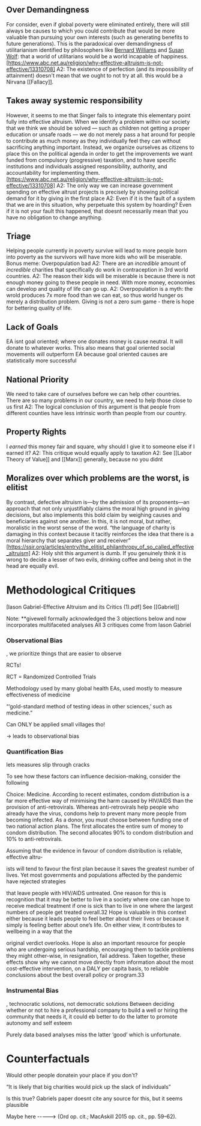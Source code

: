 ## Over Demandingness

For consider, even if global poverty were eliminated entirely, there will still always be causes to which you could contribute that would be more valuable than pursuing your own interests (such as generating benefits to future generations). This is the paradoxical over demandingness of utilitarianism identified by philosophers like [Bernard Williams](https://www.routledge.com/Ethics-and-the-Limits-of-Philosophy/Williams/p/book/9780415610148) and [Susan Wolf](https://www.pdcnet.org/jphil/content/jphil_1982_0079_0008_0419_0439): that a world of utilitarians would be a world incapable of happiness.
[https://www.abc.net.au/religion/why-effective-altruism-is-not-effective/13310708]
	A2: The existence of perfection (and its impossibility of attainment) doesn't mean that we ought to not try at all. this would be a Nirvana [[Fallacy]]. 
  

## Takes away systemic responsibility

However, it seems to me that Singer fails to integrate this elementary point fully into effective altruism. When we identify a problem within our society that we think we should be solved — such as children not getting a proper education or unsafe roads — we do not merely pass a hat around for people to contribute as much money as they individually feel they can without sacrificing anything important. Instead, we organize ourselves as citizens to place this on the political agenda in order to get the improvements we want funded from compulsory (progressive) taxation, and to have specific institutions and individuals assigned responsibility, authority, and accountability for implementing them.
	[https://www.abc.net.au/religion/why-effective-altruism-is-not-effective/13310708]
		A2: The only way we can increase government spending on effective altrust projects is precisely by showing political demand for it by giving in the first place
		A2: Even if it is the fault of a system that we are in this situation, why perpetuate this system by hoarding? Even if it is not your fault this happened, that doesnt necessarily mean that you have no obligation to change anything.

## Triage
Helping people currently in poverty survive will lead to more people born into poverty as the survivors will have more kids who will be miserable.
Bonus meme: Overpopulation bad
	A2: There are an *incredible* amount of *incredible* charities that specifically do work in contraception in 3rd world countries. 
	A2: The reason their kids will be miserable is because there is not enough money going to these people in need. With more money, economies can develop and quality of life can go up.
	A2: Overpopulation is a myth: the wrold produces 7x more food than we can eat, so thus world hunger os merely a distribution problem. Giving is not a zero sum game - there is hope for bettering quality of life.


## Lack of Goals

EA isnt goal oriented; where one donates money is cause neutral. It will donate to whatever works. This also means that goal oriented social movements will outperform EA because goal oriented causes are statistically more successful

## National Priority
We need to take care of ourselves before we can help other countries. There are so many problems in our country, we need to help those close to us first
	A2: The logical conclusion of this argument is that people from different counties have less intrinsic worth than people from our country.

## Property Rights
I *earned* this money fair and square, why should I give it to someone else if I earned it?
	A2: This critique would equally apply to taxation
	A2: See [[Labor Theory of Value]] and [[Marx]] generally, because no you didnt


## Moralizes over which problems are the worst, is elitist

By contrast, defective altruism is—by the admission of its proponents—an approach that not only unjustifiably claims the moral high ground in giving decisions, but also implements this bold claim by weighing causes and beneficiaries against one another. In this, it is not moral, but rather, moralistic in the worst sense of the word.
	“the language of charity is damaging in this context because it tacitly reinforces the idea that there is a moral hierarchy that separates giver and receiver”
	[https://ssir.org/articles/entry/the_elitist_philanthropy_of_so_called_effective_altruism]
		A2: Holy shit this argument is dumb. If you genuinely think it is wrong to decide a lesser of two evils, drinking coffee and being shot in the head are equally evil. 
  

# Methodological Critiques
[Iason Gabriel-Effective Altruism and its Critics (1).pdf]
See [[Gabriel]]

Note:
**givewell formally acknowledged the 3 objections below and now incorporates multifaceted analyses
All 3 critiques come from Iason Gabriel

### Observational Bias
 , we prioritize things that are easier to observe

RCTs!

RCT = Randomized Controlled Trials

Methodology used by many global health EAs, used mostly to measure effectiveness of medicine

“‘gold-standard method of testing ideas in other sciences,’ such as medicine.”

Can ONLY be applied small villages tho! 

-> leads to observational bias
  
### Quantification Bias
lets measures slip through cracks

To see how these factors can influence decision-making, consider the following

Choice: Medicine. According to recent estimates, condom distribution is a far more effective way of minimising the harm caused by HIV/AIDS than the provision of anti-retrovirals. Whereas anti-retrovirals help people who already have the virus, condoms help to prevent many more people from becoming infected. As a donor, you must choose between funding one of two national action plans. The first allocates the entire sum of money to condom distribution. The second allocates 90% to condom distribution and 10% to anti-retrovirals.

  Assuming that the evidence in favour of condom distribution is reliable, effective altru-

ists will tend to favour the first plan because it saves the greatest number of lives. Yet most governments and populations affected by the pandemic have rejected strategies

that leave people with HIV/AIDS untreated. One reason for this is recognition that it may be better to live in a society where one can hope to receive medical treatment if one is sick than to live in one where the largest numbers of people get treated overall.32 Hope is valuable in this context either because it leads people to feel better about their lives or because it simply is feeling better about one’s life. On either view, it contributes to wellbeing in a way that the

original verdict overlooks. Hope is also an important resource for people who are undergoing serious hardship, encouraging them to tackle problems they might other-wise, in resignation, fail address. Taken together, these effects show why we cannot move directly from information about the most cost-effective intervention, on a DALY per capita basis, to reliable conclusions about the best overall policy or program.33

### Instrumental Bias
 , technocratic solutions, not democratic solutions 
Between deciding whether or not to hire a professional company to build a well or hiring the community that needs it, it could eb better to do the latter to promote autonomy and self esteem

  

Purely data based analyses miss the latter ‘good’ which is unfortunate.

  


# Counterfactuals

Would other people donatein your place if you don't?

“It is likely that big charities would pick up the slack of individuals”

  

Is this true? Gabriels paper doesnt cite any source for this, but it seems plausible

Maybe here -----> (Ord op. cit.; MacAskill 2015 op. cit., pp. 59–62).